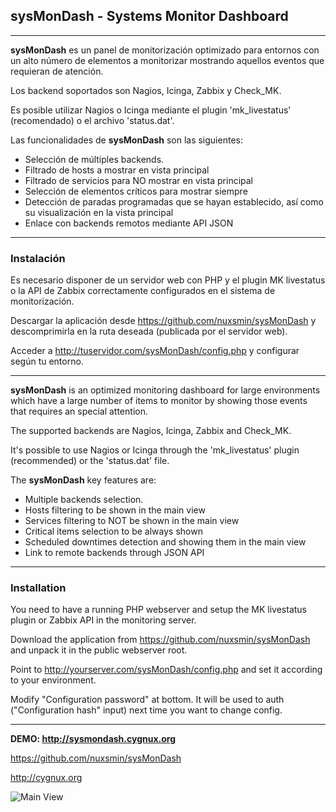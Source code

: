 ## sysMonDash - Systems Monitor Dashboard

---

**sysMonDash** es un panel de monitorización optimizado para entornos con un alto número de elementos a monitorizar mostrando aquellos eventos que requieran de atención.

Los backend soportados son Nagios, Icinga, Zabbix y Check_MK.

Es posible utilizar Nagios o Icinga mediante el plugin 'mk_livestatus' (recomendado) o el archivo 'status.dat'.

Las funcionalidades de **sysMonDash** son las siguientes:

* Selección de múltiples backends.
* Filtrado de hosts a mostrar en vista principal
* Filtrado de servicios para NO mostrar en vista principal
* Selección de elementos críticos para mostrar siempre
* Detección de paradas programadas que se hayan establecido, así como su visualización en la vista principal
* Enlace con backends remotos mediante API JSON

---

### Instalación

Es necesario disponer de un servidor web con PHP y el plugin MK livestatus o la API de Zabbix correctamente configurados en el sistema de monitorización.

Descargar la aplicación desde https://github.com/nuxsmin/sysMonDash y descomprimirla en la ruta deseada (publicada por el servidor web).

Acceder a http://tuservidor.com/sysMonDash/config.php y configurar según tu entorno.

---

**sysMonDash** is an optimized monitoring dashboard for large environments which have a large number of items to monitor by showing those events that requires an special attention.

The supported backends are Nagios, Icinga, Zabbix and Check_MK.

It's possible to use Nagios or Icinga through the 'mk_livestatus' plugin (recommended) or the 'status.dat' file.

The **sysMonDash** key features are:

* Multiple backends selection.
* Hosts filtering to be shown in the main view
* Services filtering to NOT be shown in the main view
* Critical items selection to be always shown
* Scheduled downtimes detection and showing them in the main view
* Link to remote backends through JSON API

---

### Installation

You need to have a running PHP webserver and setup the MK livestatus plugin or Zabbix API in the monitoring server.

Download the application from https://github.com/nuxsmin/sysMonDash and unpack it in the public webserver root.

Point to http://yourserver.com/sysMonDash/config.php and set it according to your environment. 

Modify "Configuration password" at bottom. It will be used to auth ("Configuration hash" input) next time you want to change config.

---

**DEMO: http://sysmondash.cygnux.org**

https://github.com/nuxsmin/sysMonDash

http://cygnux.org


![Main View](http://sysmondash.cygnux.org/assets/sysMonDash.png)



